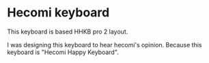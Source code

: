 # Hecomi keyboard

This keyboard is based HHKB pro 2 layout.

I was designing this keyboard to hear hecomi's opinion. Because this keyboard is "Hecomi Happy Keyboard".

